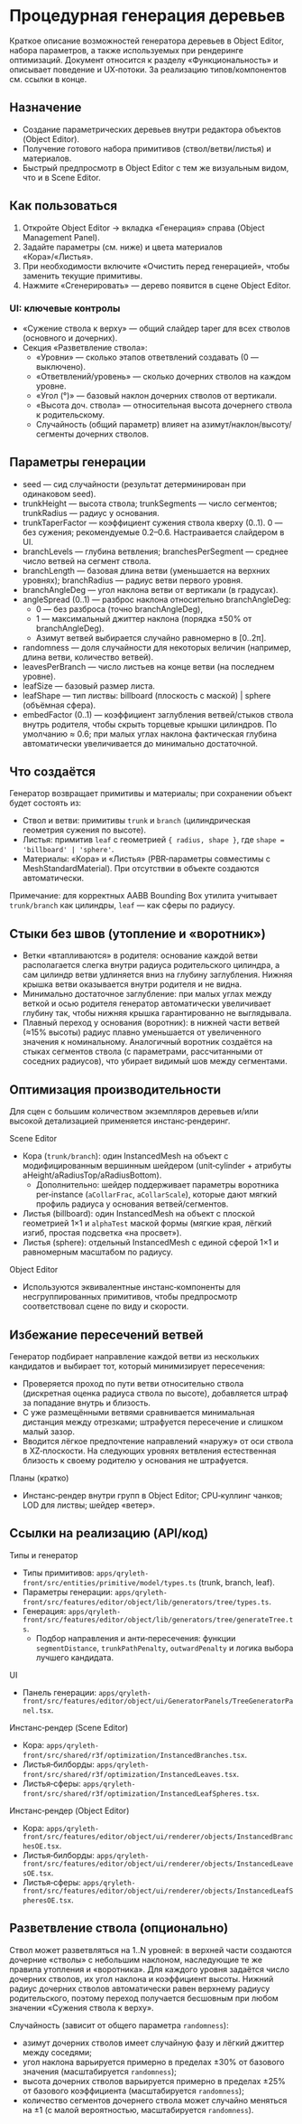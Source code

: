 # Процедурная генерация деревьев

Краткое описание возможностей генератора деревьев в Object Editor, набора параметров, а также используемых при рендеринге оптимизаций. Документ относится к разделу «Функциональность» и описывает поведение и UX‑потоки. За реализацию типов/компонентов см. ссылки в конце.

## Назначение

- Создание параметрических деревьев внутри редактора объектов (Object Editor).
- Получение готового набора примитивов (ствол/ветви/листья) и материалов.
- Быстрый предпросмотр в Object Editor с тем же визуальным видом, что и в Scene Editor.

## Как пользоваться

1. Откройте Object Editor → вкладка «Генерация» справа (Object Management Panel).
2. Задайте параметры (см. ниже) и цвета материалов «Кора»/«Листья».
3. При необходимости включите «Очистить перед генерацией», чтобы заменить текущие примитивы.
4. Нажмите «Сгенерировать» — дерево появится в сцене Object Editor.

### UI: ключевые контролы
- «Сужение ствола к верху» — общий слайдер taper для всех стволов (основного и дочерних).
- Секция «Разветвление ствола»:
  - «Уровни» — сколько этапов ответвлений создавать (0 — выключено).
  - «Ответвлений/уровень» — сколько дочерних стволов на каждом уровне.
  - «Угол (°)» — базовый наклон дочерних стволов от вертикали.
  - «Высота доч. ствола» — относительная высота дочернего ствола к родительскому.
  - Случайность (общий параметр) влияет на азимут/наклон/высоту/сегменты дочерних стволов.

## Параметры генерации

- seed — сид случайности (результат детерминирован при одинаковом seed).
- trunkHeight — высота ствола; trunkSegments — число сегментов; trunkRadius — радиус у основания.
 - trunkTaperFactor — коэффициент сужения ствола кверху (0..1). 0 — без сужения; рекомендуемые 0.2–0.6. Настраивается слайдером в UI.
- branchLevels — глубина ветвления; branchesPerSegment — среднее число ветвей на сегмент ствола.
- branchLength — базовая длина ветви (уменьшается на верхних уровнях); branchRadius — радиус ветви первого уровня.
- branchAngleDeg — угол наклона ветви от вертикали (в градусах).
- angleSpread (0..1) — разброс наклона относительно branchAngleDeg:
  - 0 — без разброса (точно branchAngleDeg),
  - 1 — максимальный джиттер наклона (порядка ±50% от branchAngleDeg).
  - Азимут ветвей выбирается случайно равномерно в [0..2π].
- randomness — доля случайности для некоторых величин (например, длина ветви, количество ветвей).
- leavesPerBranch — число листьев на конце ветви (на последнем уровне).
- leafSize — базовый размер листа.
- leafShape — тип листвы: billboard (плоскость с маской) | sphere (объёмная сфера).
 - embedFactor (0..1) — коэффициент заглубления ветвей/стыков ствола внутрь родителя, чтобы скрыть торцевые крышки цилиндров. По умолчанию ≈ 0.6; при малых углах наклона фактическая глубина автоматически увеличивается до минимально достаточной.

## Что создаётся

Генератор возвращает примитивы и материалы; при сохранении объект будет состоять из:

- Ствол и ветви: примитивы `trunk` и `branch` (цилиндрическая геометрия сужения по высоте).
- Листья: примитив `leaf` с геометрией `{ radius, shape }`, где `shape = 'billboard' | 'sphere'`.
- Материалы: «Кора» и «Листья» (PBR‑параметры совместимы с MeshStandardMaterial). При отсутствии в объекте создаются автоматически.

Примечание: для корректных AABB Bounding Box утилита учитывает `trunk/branch` как цилиндры, `leaf` — как сферы по радиусу.

## Стыки без швов (утопление и «воротник»)

- Ветки «втапливаются» в родителя: основание каждой ветви располагается слегка внутри радиуса родительского цилиндра, а сам цилиндр ветви удлиняется вниз на глубину заглубления. Нижняя крышка ветви оказывается внутри родителя и не видна.
- Минимально достаточное заглубление: при малых углах между веткой и осью родителя генератор автоматически увеличивает глубину так, чтобы нижняя крышка гарантированно не выглядывала.
- Плавный переход у основания (воротник): в нижней части ветвей (≈15% высоты) радиус плавно уменьшается от увеличенного значения к номинальному. Аналогичный воротник создаётся на стыках сегментов ствола (с параметрами, рассчитанными от соседних радиусов), что убирает видимый шов между сегментами.

## Оптимизация производительности

Для сцен с большим количеством экземпляров деревьев и/или высокой детализацией применяется инстанс‑рендеринг.

 Scene Editor
- Кора (`trunk/branch`): один InstancedMesh на объект с модифицированным вершинным шейдером (unit‑cylinder + атрибуты aHeight/aRadiusTop/aRadiusBottom).
   - Дополнительно: шейдер поддерживает параметры воротника per‑instance (`aCollarFrac`, `aCollarScale`), которые дают мягкий профиль радиуса у основания ветвей/сегментов.
- Листья (billboard): один InstancedMesh на объект с плоской геометрией 1×1 и `alphaTest` маской формы (мягкие края, лёгкий изгиб, простая подсветка «на просвет»).
- Листья (sphere): отдельный InstancedMesh с единой сферой 1×1 и равномерным масштабом по радиусу.

 Object Editor
- Используются эквивалентные инстанс‑компоненты для несгруппированных примитивов, чтобы предпросмотр соответствовал сцене по виду и скорости.

## Избежание пересечений ветвей

Генератор подбирает направление каждой ветви из нескольких кандидатов и выбирает тот, который минимизирует пересечения:
- Проверяется проход по пути ветви относительно ствола (дискретная оценка радиуса ствола по высоте), добавляется штраф за попадание внутрь и близость.
- С уже размещёнными ветвями сравнивается минимальная дистанция между отрезками; штрафуется пересечение и слишком малый зазор.
- Вводится лёгкое предпочтение направлений «наружу» от оси ствола в XZ‑плоскости.
На следующих уровнях ветвления естественная близость к своему родителю у основания не штрафуется.

Планы (кратко)
- Инстанс‑рендер внутри групп в Object Editor; CPU‑куллинг чанков; LOD для листвы; шейдер «ветер».

## Ссылки на реализацию (API/код)

Типы и генератор
- Типы примитивов: `apps/qryleth-front/src/entities/primitive/model/types.ts` (trunk, branch, leaf).
- Параметры генерации: `apps/qryleth-front/src/features/editor/object/lib/generators/tree/types.ts`.
- Генерация: `apps/qryleth-front/src/features/editor/object/lib/generators/tree/generateTree.ts`.
  - Подбор направления и анти‑пересечения: функции `segmentDistance`, `trunkPathPenalty`, `outwardPenalty` и логика выбора лучшего кандидата.

UI
- Панель генерации: `apps/qryleth-front/src/features/editor/object/ui/GeneratorPanels/TreeGeneratorPanel.tsx`.

Инстанс‑рендер (Scene Editor)
- Кора: `apps/qryleth-front/src/shared/r3f/optimization/InstancedBranches.tsx`.
- Листья‑билборды: `apps/qryleth-front/src/shared/r3f/optimization/InstancedLeaves.tsx`.
- Листья‑сферы: `apps/qryleth-front/src/shared/r3f/optimization/InstancedLeafSpheres.tsx`.

Инстанс‑рендер (Object Editor)
- Кора: `apps/qryleth-front/src/features/editor/object/ui/renderer/objects/InstancedBranchesOE.tsx`.
- Листья‑билборды: `apps/qryleth-front/src/features/editor/object/ui/renderer/objects/InstancedLeavesOE.tsx`.
- Листья‑сферы: `apps/qryleth-front/src/features/editor/object/ui/renderer/objects/InstancedLeafSpheresOE.tsx`.
## Разветвление ствола (опционально)

Ствол может разветвляться на 1..N уровней: в верхней части создаются дочерние «стволы» с небольшим наклоном, наследующие те же правила утопления и «воротника». Для каждого уровня задаётся число дочерних стволов, их угол наклона и коэффициент высоты. Нижний радиус дочерних стволов автоматически равен верхнему радиусу родительского, поэтому переход получается бесшовным при любом значении «Сужения ствола к верху».

Случайность (зависит от общего параметра `randomness`):
- азимут дочерних стволов имеет случайную фазу и лёгкий джиттер между соседями;
- угол наклона варьируется примерно в пределах ±30% от базового значения (масштабируется `randomness`);
- высота дочерних стволов варьируется примерно в пределах ±25% от базового коэффициента (масштабируется `randomness`);
- количество сегментов дочернего ствола может случайно меняться на ±1 (с малой вероятностью, масштабируется `randomness`).
